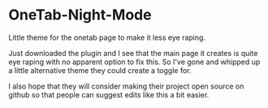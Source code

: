 # OneTab-Night-Mode
Little theme for the onetab page to make it less eye raping.

Just downloaded the plugin and I see that the main page it creates is quite eye raping with no apparent option to fix this.
So I've gone and whipped up a little alternative theme they could create a toggle for.

I also hope that they will consider making their project open source on github so that people can suggest edits like this a bit easier.
